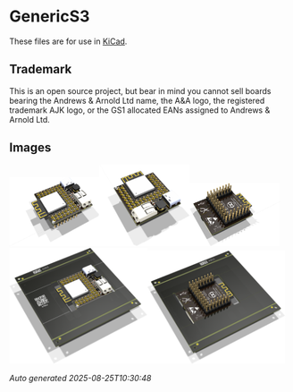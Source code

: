 # GenericS3

These files are for use in [KiCad](https://www.kicad.org).

## Trademark

This is an open source project, but bear in mind you cannot sell boards bearing the Andrews & Arnold Ltd name, the A&A logo, the registered trademark AJK logo, or the GS1 allocated EANs assigned to Andrews & Arnold Ltd.

## Images

<img src='GenericS3.png' width=32%><img src='GenericS3-90.png' width=32%><img src='GenericS3-bottom.png' width=32%>
<img src='GenericS3-panel.png' width=49%><img src='GenericS3-panel-bottom.png' width=49%>

*Auto generated 2025-08-25T10:30:48*
